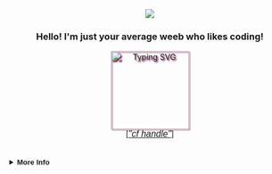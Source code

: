 <div align="center">
  <img
    src="https://media1.tenor.com/m/Fsj75FWpFZIAAAAd/ayame-%E7%99%BE%E9%AC%BC%E3%81%82%E3%82%84%E3%82%81.gif">
  <p align="center" style="font-family: 'Product Sans', sans-serif;"><h3><b>Hello! I'm just your average weeb who likes coding!</b></h3></p>
  <img height="140px" 
    src="https://readme-typing-svg.demolab.com?font=Fira+Code&pause=1000&color=E4A8CA&center=true&vCenter=true&width=435&lines=real"
    alt="Typing SVG" style="filter: drop-shadow(2px 2px 1px #7b1a58);" />
  <br>
  [<a href="https://https://codeforces.com/profile/Kimic" style="font-family: 'Product Sans', sans-serif; font-size: medium;"><i>"cf handle"</i></a>]
</div>

<br>
<br>

<details>
  <br>
  <summary style="font-family: 'Product Sans', sans-serif; font-size: small;"><b>More Info</b></summary>
  <div align="center">
    <table>
      <tr>
        <img height="140px" style="padding: 5px;"
          src="https://github-readme-stats-sigma-five.vercel.app/api?username=Kimichigiri&show_icons=true&theme=radical&include_all_commits=true&count_private=true" />
      </tr>
      <tr>
        <img height="140px" style="padding: 5px;"
          src="https://github-readme-stats-sigma-five.vercel.app/api/top-langs/?username=Kimichigiri&theme=radical&hide_border=false&include_all_commits=true&count_private=true&layout=compact" />
      </tr>
    </table>
  </div>
</details>
